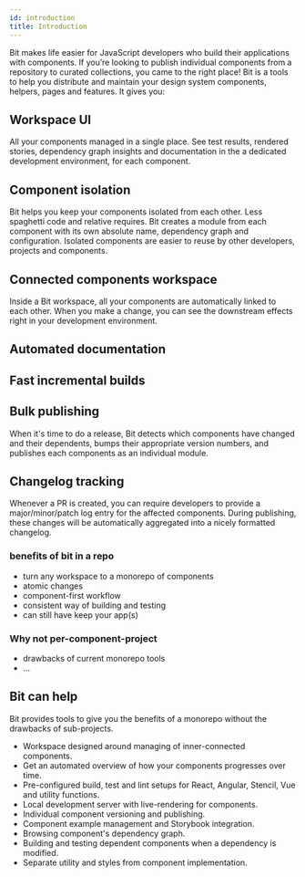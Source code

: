 ```yaml
---
id: introduction
title: Introduction
---
```


Bit makes life easier for JavaScript developers who build their applications with components. If you’re looking to publish individual components from a repository to curated collections, you came to the right place! Bit is a tools to help you distribute and maintain your design system components, helpers, pages and features. It gives you:

## Workspace UI

All your components managed in a single place. See test results, rendered stories, dependency graph insights and documentation in the a dedicated development environment, for each component.

## Component isolation

Bit helps you keep your components isolated from each other. Less spaghetti code and relative requires. Bit creates a module from each component with its own absolute name, dependency graph and configuration. Isolated components are easier to reuse by other developers, projects and components.

## Connected components workspace

Inside a Bit workspace, all your components are automatically linked to each other. When you make a change, you can see the downstream effects right in your development environment.

## Automated documentation

## Fast incremental builds

## Bulk publishing

When it's time to do a release, Bit detects which components have changed and their dependents, bumps their appropriate version numbers, and publishes each components as an individual module.

## Changelog tracking

Whenever a PR is created, you can require developers to provide a major/minor/patch log entry for the affected components. During publishing, these changes will be automatically aggregated into a nicely formatted changelog.

### benefits of bit in a repo

- turn any workspace to a monorepo of components
- atomic changes
- component-first workflow
- consistent way of building and testing
- can still have keep your app(s)

### Why not per-component-project

- drawbacks of current monorepo tools
- ...

## Bit can help

Bit provides tools to give you the benefits of a monorepo without the drawbacks of sub-projects.

- Workspace designed around managing of inner-connected components.
- Get an automated overview of how your components progresses over time.
- Pre-configured build, test and lint setups for React, Angular, Stencil, Vue and utility functions.
- Local development server with live-rendering for components.
- Individual component versioning and publishing.
- Component example management and Storybook integration.
- Browsing component's dependency graph.
- Building and testing dependent components when a dependency is modified.
- Separate utility and styles from component implementation.
